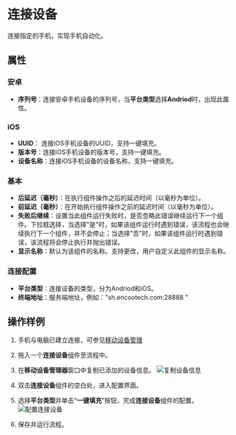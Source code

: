 # 连接设备
连接指定的手机，实现手机自动化。
## 属性
### 安卓
 - **序列号**：连接安卓手机设备的序列号，当**平台类型**选择**Andriod**时，出现此属性。

### iOS
- **UUID**： 连接iOS手机设备的UUID，支持一键填充。
- **版本号**：连接iOS手机设备的版本号，支持一键填充。
- **设备名称**：连接iOS手机设备的设备名称，支持一键填充。

### 基本
-  **后延迟（毫秒）**：在执行组件操作之后的延迟时间（以毫秒为单位）。
-  **前延迟（毫秒）**：在开始执行组件操作之前的延迟时间（以毫秒为单位）。
-  **失败后继续**：设置当此组件运行失败时，是否忽略此错误继续运行下一个组件。下拉框选择，当选择"是"时，如果该组件运行时遇到错误，该流程也会继续执行下一个组件，并不会停止；当选择"否"时，如果该组件运行时遇到错误，该流程将会停止执行并抛出错误。
-  **显示名称**：默认为该组件的名称。支持更改，用户自定义此组件的显示名称。

### 连接配置

- **平台类型**：连接设备的类型，分为Andriod和iOS。
- **终端地址**：服务端地址，例如："sh.encootech.com:28888 "

## 操作样例

1. 手机与电脑已建立连接，可参见[移动设备管理](../../Studio/process/developProject/MobileDevicesManage/Download.md)

2. 拖入一个**连接设备**组件至流程中。
3. 在**移动设备管理器**窗口中复制已添加的设备信息。
   ![复制设备信息](https://docimages.blob.core.chinacloudapi.cn/images/Activities/copydeviceinformation20201222.png)

4. 双击**连接设备**组件的空白处，进入配置界面。
5. 选择**平台类型**并单击“**一键填充**”按钮，完成**连接设备**组件的配置。  
   ![配置连接设备](https://docimages.blob.core.chinacloudapi.cn/images/Activities/settingconnectservice20201222.png)

6. 保存并运行流程。